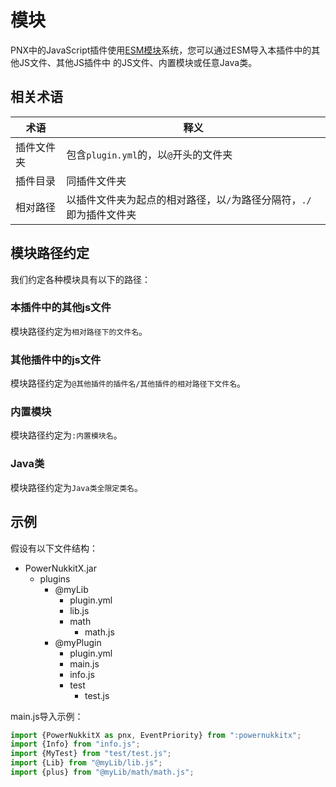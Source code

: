 # 模块  

PNX中的JavaScript插件使用[ESM模块](https://zhuanlan.zhihu.com/p/400573436)系统，您可以通过ESM导入本插件中的其他JS文件、其他JS插件中
的JS文件、内置模块或任意Java类。  

## 相关术语  

|术语|释义|
|--|--|
|插件文件夹|包含`plugin.yml`的，以`@`开头的文件夹|
|插件目录|同插件文件夹|
|相对路径|以插件文件夹为起点的相对路径，以`/`为路径分隔符，`./`即为插件文件夹|

## 模块路径约定  

我们约定各种模块具有以下的路径：  

### 本插件中的其他js文件  

模块路径约定为`相对路径下的文件名`。  

### 其他插件中的js文件  

模块路径约定为`@其他插件的插件名/其他插件的相对路径下文件名`。  

### 内置模块  

模块路径约定为`:内置模块名`。  

### Java类  

模块路径约定为`Java类全限定类名`。  


## 示例  

假设有以下文件结构：  

- PowerNukkitX.jar
  - plugins
    - @myLib
      - plugin.yml
      - lib.js
      - math
        - math.js
    - @myPlugin
      - plugin.yml
      - main.js
      - info.js
      - test
        - test.js

main.js导入示例：  

```javascript
import {PowerNukkitX as pnx, EventPriority} from ":powernukkitx";
import {Info} from "info.js";
import {MyTest} from "test/test.js";
import {Lib} from "@myLib/lib.js";
import {plus} from "@myLib/math/math.js";
```

